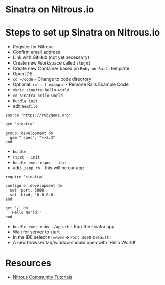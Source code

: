 # Sinatra on Nitrous.io

# Steps to set up Sinatra on Nitrous.io
* Register for Nitrous
* Confirm email address
* Link with GitHub (not yet necessary)
* Create new Workspace called ``stujo1``
* Create new Container based on ``Ruby on Rails`` template
* Open IDE
* ``cd ~/code`` - Change to code directory
* Optional: ``rm -rf example`` - Remove Rails Example Code
* ``mkdir sinatra-hello-world``
* ``cd sinatra-hello-world``
* ``bundle init``
* edit ``Gemfile``
```
source "https://rubygems.org"

gem "sinatra"

group :development do
  gem "rspec", "~>3.3"
end
```
* ``bundle``
* ``rspec --init``
* ``bundle exec rspec --init``
* add ``./app.rb`` - this will be our app
```
require 'sinatra'

configure :development do   
  set :port, 3000
  set :bind, '0.0.0.0'   
end

get '/' do
  'Hello World!'
end
```
* ``bundle exec ruby ./app.rb`` - Run the sinatra app
* Wait for server to start
* In the IDE select ``Preview`` -> ``Port 3000(Default)``
* A new browser tab/window should open with 'Hello World!'



# Resources
* [Nitrous Community Tutorials](https://community.nitrous.io/)
